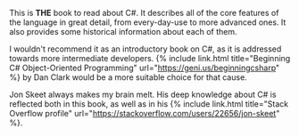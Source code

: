 This is **THE** book to read about C#. It describes all of the core features of the language in great detail, from every-day-use to more advanced ones. It also provides some historical information about each of them.

I wouldn't recommend it as an introductory book on C#, as it is addressed towards more intermediate developers. {% include link.html title="Beginning C# Object-Oriented Programming" url="https://geni.us/beginningcsharp" %} by Dan Clark would be a more suitable choice for that cause.

Jon Skeet always makes my brain melt. His deep knowledge about C# is reflected both in this book, as well as in his {% include link.html title="Stack Overflow profile" url="https://stackoverflow.com/users/22656/jon-skeet" %}.